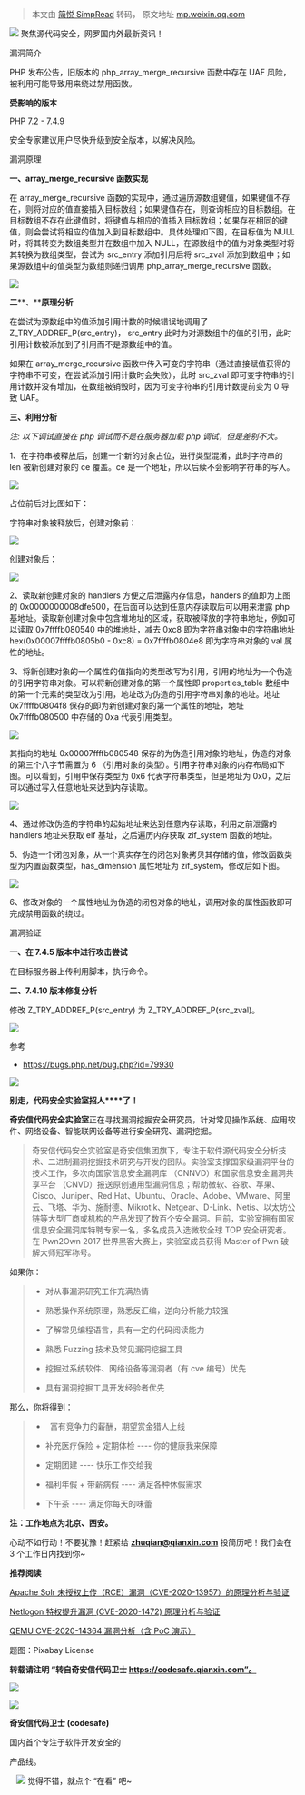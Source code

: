 > 本文由 [简悦 SimpRead](http://ksria.com/simpread/) 转码， 原文地址 [mp.weixin.qq.com](https://mp.weixin.qq.com/s/_KCqGJnHaCBjCZ0VPo898Q)

![](https://mmbiz.qpic.cn/mmbiz_gif/Az5ZsrEic9ot90z9etZLlU7OTaPOdibteeibJMMmbwc29aJlDOmUicibIRoLdcuEQjtHQ2qjVtZBt0M5eVbYoQzlHiaw/640?wx_fmt=gif) 聚焦源代码安全，网罗国内外最新资讯！

  

漏洞简介

PHP 发布公告，旧版本的 php_array_merge_recursive 函数中存在 UAF 风险，被利用可能导致用来绕过禁用函数。

**受影响的版本**

PHP 7.2 - 7.4.9

安全专家建议用户尽快升级到安全版本，以解决风险。

  

漏洞原理

**一、array_merge_recursive 函数实现**

在 array_merge_recursive 函数的实现中，通过遍历源数组键值，如果键值不存在，则将对应的值直接插入目标数组；如果键值存在，则查询相应的目标数组。在目标数组不存在此键值时，将键值与相应的值插入目标数组；如果存在相同的键值，则会尝试将相应的值加入到目标数组中。具体处理如下图，在目标值为 NULL 时，将其转变为数组类型并在数组中加入 NULL，在源数组中的值为对象类型时将其转换为数组类型，尝试为 src_entry 添加引用后将 src_zval 添加到数组中；如果源数组中的值类型为数组则递归调用 php_array_merge_recursive 函数。

![](https://mmbiz.qpic.cn/mmbiz_png/oBANLWYScMQG1jMe23NIBFayvOpTc7yocwExcc4MteicvLUE89bIia6UKwOL5SJXovPSTgmo89jQzS9KVz97H7Nw/640?wx_fmt=png)

**二****、****原理分析**

在尝试为源数组中的值添加引用计数的时候错误地调用了 Z_TRY_ADDREF_P(src_entry)， src_entry 此时为对源数组中的值的引用，此时引用计数被添加到了引用而不是源数组中的值。

如果在 array_merge_recursive 函数中传入可变的字符串（通过直接赋值获得的字符串不可变，在尝试添加引用计数时会失败），此时 src_zval 即可变字符串的引用计数并没有增加，在数组被销毁时，因为可变字符串的引用计数提前变为 0 导致 UAF。

**三、利用分析**

 _注: 以下调试直接在 php 调试而不是在服务器加载 php 调试，但是差别不大。_

1、在字符串被释放后，创建一个新的对象占位，进行类型混淆，此时字符串的 len 被新创建对象的 ce 覆盖。ce 是一个地址，所以后续不会影响字符串的写入。

![](https://mmbiz.qpic.cn/mmbiz_png/oBANLWYScMQG1jMe23NIBFayvOpTc7yoq0L0J1t58g4o0Zs9cVNYkwQ1Iyu0tsWQUGtQXvBrA9aEO19I7ibYdHQ/640?wx_fmt=png)

占位前后对比图如下：

字符串对象被释放后，创建对象前：

![](https://mmbiz.qpic.cn/mmbiz_png/oBANLWYScMQG1jMe23NIBFayvOpTc7yo4kae0G1WzmLFqJAKhdWyfwtndJkMskoxLiavx2UzwWfZhM5QZNtZh2A/640?wx_fmt=png)

创建对象后：

![](https://mmbiz.qpic.cn/mmbiz_png/oBANLWYScMQG1jMe23NIBFayvOpTc7yoCJYicpXvd37c8nEGoBKlwRZQpmFicmxQOpicsBdkIfiaChKAR34XnlMdOQ/640?wx_fmt=png)

2、读取新创建对象的 handlers 方便之后泄露内存信息，handers 的值即为上图的 0x0000000008dfe500，在后面可以达到任意内存读取后可以用来泄露 php 基地址。读取新创建对象中包含堆地址的区域，获取被释放的字符串地址，例如可以读取 0x7ffffb080540 中的堆地址，减去 0xc8 即为字符串对象中的字符串地址 hex(0x00007ffffb0805b0 - 0xc8) = 0x7ffffb0804e8 即为字符串对象的 val 属性的地址。

3、将新创建对象的一个属性的值指向的类型改写为引用，引用的地址为一个伪造的引用字符串对象。可以将新创建对象的第一个属性即 properties_table 数组中的第一个元素的类型改为引用，地址改为伪造的引用字符串对象的地址。地址 0x7ffffb0804f8 保存的即为新创建对象的第一个属性的地址，地址 0x7ffffb080500 中存储的 0xa 代表引用类型。

![](https://mmbiz.qpic.cn/mmbiz_png/oBANLWYScMQG1jMe23NIBFayvOpTc7yopakQbc7cjEaa9k5gibcAiasQm1WoLDF6Gy4LEqibq0M1eT31hZPtZoA1g/640?wx_fmt=png)

其指向的地址 0x00007ffffb080548 保存的为伪造引用对象的地址，伪造的对象的第三个八字节需置为 6 （引用对象的类型）。引用字符串对象的内存布局如下图。可以看到，引用中保存类型为 0x6 代表字符串类型，但是地址为 0x0，之后可以通过写入任意地址来达到内存读取。

![](https://mmbiz.qpic.cn/mmbiz_png/oBANLWYScMQG1jMe23NIBFayvOpTc7yomIuTCBbeRjCu9jwshsicA51Wbolh7PpYdWXP1oTc3WTI5nnptjE97UA/640?wx_fmt=png)

4、通过修改伪造的字符串的起始地址来达到任意内存读取，利用之前泄露的 handlers 地址来获取 elf 基址，之后遍历内存获取 zif_system 函数的地址。

5、伪造一个闭包对象，从一个真实存在的闭包对象拷贝其存储的值，修改函数类型为内置函数类型，has_dimension 属性地址为 zif_system，修改后如下图。

![](https://mmbiz.qpic.cn/mmbiz_png/oBANLWYScMQG1jMe23NIBFayvOpTc7yoljT5Oon3vyv4nuAU4xcZIkTiaRStTVWibgTJx5XicUn22WVBAQ4mRhiaCQ/640?wx_fmt=png)

6、修改对象的一个属性地址为伪造的闭包对象的地址，调用对象的属性函数即可完成禁用函数的绕过。

  

漏洞验证

**一、在 7.4.5 版本中进行攻击尝试**

在目标服务器上传利用脚本，执行命令。

**二、7.4.10 版本修复分析**

修改 Z_TRY_ADDREF_P(src_entry) 为 Z_TRY_ADDREF_P(src_zval)。

![](https://mmbiz.qpic.cn/mmbiz_png/oBANLWYScMQG1jMe23NIBFayvOpTc7yokjma2RKgZaj3Gib7p8EttWmAw2Hic6tfqS7IXCrjCnvCEhEYVNdU0ibibw/640?wx_fmt=png)

  

参考

*   https://bugs.php.net/bug.php?id=79930
    

  

![](https://mmbiz.qpic.cn/mmbiz_gif/oBANLWYScMQUGmGl5DEIvfgYZ064WQYaxjN2cKvlbL3OEXEecGHBaIgqpwGaiavDx3ZVSvZ3ibP4ujibAqNjKCYOQ/640?wx_fmt=gif)  

**别走，代码安全实验室招人****了！**

  

**奇安信代码安全实验室**正在寻找漏洞挖掘安全研究员，针对常见操作系统、应用软件、网络设备、智能联网设备等进行安全研究、漏洞挖掘。

> 奇安信代码安全实验室是奇安信集团旗下，专注于软件源代码安全分析技术、二进制漏洞挖掘技术研究与开发的团队。实验室支撑国家级漏洞平台的技术工作，多次向国家信息安全漏洞库 （CNNVD）和国家信息安全漏洞共享平台 （CNVD）报送原创通用型漏洞信息；帮助微软、谷歌、苹果、Cisco、Juniper、Red Hat、Ubuntu、Oracle、Adobe、VMware、阿里云、飞塔、华为、施耐德、Mikrotik、Netgear、D-Link、Netis、以太坊公链等大型厂商或机构的产品发现了数百个安全漏洞。目前，实验室拥有国家信息安全漏洞库特聘专家一名，多名成员入选微软全球 TOP 安全研究者。在 Pwn2Own 2017 世界黑客大赛上，实验室成员获得 Master of Pwn 破解大师冠军称号。

如果你：

> *   对从事漏洞研究工作充满热情
>     
> *   熟悉操作系统原理，熟悉反汇编，逆向分析能力较强
>     
> *   了解常见编程语言，具有一定的代码阅读能力
>     
> *   熟悉 Fuzzing 技术及常见漏洞挖掘工具
>     
> *   挖掘过系统软件、网络设备等漏洞者（有 cve 编号）优先
>     
> *   具有漏洞挖掘工具开发经验者优先
>     

那么，你将得到：

> *     富有竞争力的薪酬，期望赏金猎人上线
>     
> *   补充医疗保险 + 定期体检 ---- 你的健康我来保障  
>     
> *   定期团建 ---- 快乐工作交给我
>     
> *   福利年假 + 带薪病假 ---- 满足各种休假需求
>     
> *   下午茶 ---- 满足你每天的味蕾
>     

**注：工作地点为北京、西安。**

心动不如行动！不要犹豫！赶紧给 **zhuqian@qianxin.com** 投简历吧！我们会在 3 个工作日内找到你~

**推荐阅读**

[Apache Solr 未授权上传（RCE）漏洞（CVE-2020-13957）的原理分析与验证](http://mp.weixin.qq.com/s?__biz=MzI2NTg4OTc5Nw==&mid=2247495566&idx=1&sn=37c395075b237c3ff6ea763635da2fdd&chksm=ea94dee4dde357f23b034136b8a2ac4cd24b2fb35f7cf3b6021cb117dfa45b99f88e48f3c712&scene=21#wechat_redirect)  

[Netlogon 特权提升漏洞 (CVE-2020-1472) 原理分析与验证](http://mp.weixin.qq.com/s?__biz=MzI2NTg4OTc5Nw==&mid=2247495053&idx=1&sn=0037b8fbf3cdedeca52a0f50ab901cea&chksm=ea94dce7dde355f1177dcf9691ee5d8c76df6b921f5626eafcdeebeec5af51d9ee4b173ff938&scene=21#wechat_redirect)  

[QEMU CVE-2020-14364 漏洞分析（含 PoC 演示）](http://mp.weixin.qq.com/s?__biz=MzI2NTg4OTc5Nw==&mid=2247494803&idx=1&sn=6785d0329c6cbfb615776e3980a7f4ec&chksm=ea94ddf9dde354ef0c3a45b8dcc79c7813684a7249065fb5eafc391e2e20c09a9394f989dea7&scene=21#wechat_redirect)  

题图：Pixabay License

**转载请注明 “转自奇安信代码卫士 https://codesafe.qianxin.com”。**

![](https://mmbiz.qpic.cn/mmbiz_jpg/oBANLWYScMSf7nNLWrJL6dkJp7RB8Kl4zxU9ibnQjuvo4VoZ5ic9Q91K3WshWzqEybcroVEOQpgYfx1uYgwJhlFQ/640?wx_fmt=jpeg)

![](https://mmbiz.qpic.cn/mmbiz_jpg/oBANLWYScMQjfQ8ZhaOGYOwiaOkCe6UVnwG4PcibqI6sJ3rojqp5qaJa0wA2lxYb0VKwria7pHqS9rJwSPSykjMsA/640?wx_fmt=jpeg)

**奇安信代码卫士 (codesafe)**

国内首个专注于软件开发安全的

产品线。

   ![](https://mmbiz.qpic.cn/mmbiz_gif/oBANLWYScMQ5iciaeKS21icDIWSVd0M9zEhicFK0rbCJOrgpc09iaH6nvqvsIdckDfxH2K4tu9CvPJgSf7XhGHJwVyQ/640?wx_fmt=gif) 觉得不错，就点个 “在看” 吧~